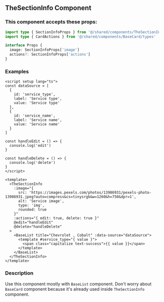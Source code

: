 ## TheSectionInfo Component

### This component accepts these props:

```ts
import type { SectionInfoProps } from '@/shared/components/TheSectionInfo/types'
import type { CardActions } from '@/shared/components/BaseCard/types'

interface Props {
  image: SectionInfoProps['image']
  actions?: SectionInfoProps['actions']
}
```

### Examples

```vue
<script setup lang="ts">
const dataSource = [
  {
    id: 'service_type',
    label: 'Service type',
    value: 'Service type'
  },
  {
    id: 'service_name',
    label: 'Service name',
    value: 'Service name'
  }
]

const handleEdit = () => {
  console.log('edit')
}

const handleDelete = () => {
  console.log('delete')
}
</script>

<template>
  <TheSectionInfo
    :image="{
      src: 'https://images.pexels.com/photos/13986931/pexels-photo-13986931.jpeg?auto=compress&cs=tinysrgb&w=1260&h=750&dpr=1',
      alt: 'Service image',
      type: 'img',
      rounded: true
    }"
    :actions="{ edit: true, delete: true }"
    @edit="handleEdit"
    @delete="handleDelete"
  >
    <BaseList title="Chevrolet , Cobalt" :data-source="dataSource">
      <template #service_type="{ value }">
        <span class="capitalize text-success">{{ value }}</span>
      </template>
    </BaseList>
  </TheSectionInfo>
</template>
```

### Description

Use this component mostly with `BaseList` component. Don't worry about `BaseCard` component because it's already used inside `TheSectionInfo` component.
